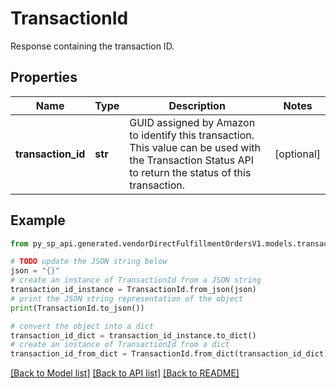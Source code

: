 # TransactionId

Response containing the transaction ID.

## Properties

Name | Type | Description | Notes
------------ | ------------- | ------------- | -------------
**transaction_id** | **str** | GUID assigned by Amazon to identify this transaction. This value can be used with the Transaction Status API to return the status of this transaction. | [optional] 

## Example

```python
from py_sp_api.generated.vendorDirectFulfillmentOrdersV1.models.transaction_id import TransactionId

# TODO update the JSON string below
json = "{}"
# create an instance of TransactionId from a JSON string
transaction_id_instance = TransactionId.from_json(json)
# print the JSON string representation of the object
print(TransactionId.to_json())

# convert the object into a dict
transaction_id_dict = transaction_id_instance.to_dict()
# create an instance of TransactionId from a dict
transaction_id_from_dict = TransactionId.from_dict(transaction_id_dict)
```
[[Back to Model list]](../README.md#documentation-for-models) [[Back to API list]](../README.md#documentation-for-api-endpoints) [[Back to README]](../README.md)


